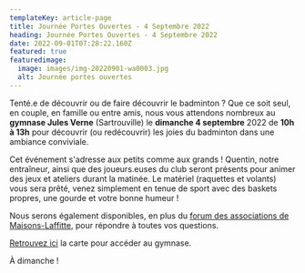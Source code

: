 ```yaml
---
templateKey: article-page
title: Journée Portes Ouvertes - 4 Septembre 2022
heading: Journée Portes Ouvertes - 4 Septembre 2022
date: 2022-09-01T07:28:22.160Z
featured: true
featuredimage:
  image: images/img-20220901-wa0003.jpg
  alt: Journée portes ouvertes
---
```

Tenté.e de découvrir ou de faire découvrir le badminton ? Que ce soit seul, en couple, en famille ou entre amis, nous vous attendons nombreux au **gymnase Jules Verne** (Sartrouville) le **dimanche 4 septembre** 2022 de **10h à 13h** pour découvrir (ou redécouvrir) les joies du badminton dans une ambiance conviviale.

Cet événement s'adresse aux petits comme aux grands ! Quentin, notre entraîneur, ainsi que des joueurs.euses du club seront présents pour animer des jeux et ateliers durant la matinée. Le matériel (raquettes et volants) vous sera prêté, venez simplement en tenue de sport avec des baskets propres, une gourde et votre bonne humeur !

Nous serons également disponibles, en plus du [forum des associations de Maisons-Laffitte](https://badml.com/articles/2022-07-20-forum-des-associations-3-septembre-2022/), pour répondre à toutes vos questions.

[Retrouvez ici](https://badml.com/infos-pratiques/acces-horaires) la carte pour accéder au gymnase.

À dimanche !